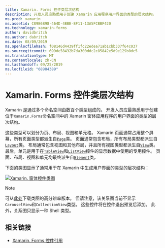 ```yaml
---
title: Xamarin. Forms 控件类层次结构
description: 开发人员应熟悉用于创建 Xamarin 应用程序用户界面的类型的层次结构。
ms.prod: xamarin
ms.assetid: C89E6B98-464D-4BBE-BF11-13A5FCBBF420
ms.technology: xamarin-forms
author: davidbritch
ms.author: dabritch
ms.date: 08/09/2019
ms.openlocfilehash: f08146d4439ff1fc22edea71ab1cbb337f64c037
ms.sourcegitcommit: 699de58432b7da300ddc2c85842e5d9e129b0dc5
ms.translationtype: MT
ms.contentlocale: zh-CN
ms.lasthandoff: 09/25/2019
ms.locfileid: "68984389"
---
```

# <a name="xamarinforms-controls-class-hierarchy"></a>Xamarin. Forms 控件类层次结构

Xamarin 是通过多个命名空间由数百个类型组成的。 开发人员应最熟悉用于创建位于`Xamarin.Forms`命名空间中的 Xamarin 窗体应用程序的用户界面的类型的层次结构。

这些类型可以划分为页、布局、视图和单元格。 Xamarin 页面通常占用整个屏幕，所有页面类型都派生自[`Page`](xref:Xamarin.Forms.Page)类。 页面通常包含布局，所有布局类型都派生自[`Layout`](xref:Xamarin.Forms.Layout)类。 布局通常包含视图和其他布局，并且所有视图类型都派生自[`View`](xref:Xamarin.Forms.View)类。 最后，单元是用于在[`TableView`](xref:Xamarin.Forms.TableView)和[`ListView`](xref:Xamarin.Forms.ListView)控件的显示数据中使用的专用控件。 页面、布局、视图和单元均最终派生自[`Element`](xref:Xamarin.Forms.Element)类。

下面的类图显示了通常用于在 Xamarin 中生成用户界面的类型的层次结构：

[![Xamarin. 窗体控件类图](class-hierarchy-images/class-diagram.png "Xamarin. 窗体控件类图")](class-hierarchy-images/class-diagram-large.png#lightbox "Xamarin. 窗体控件类图")

> [!NOTE]
> 可从[此处](class-hierarchy-images/class-diagram-high-resolution.png)下载类图的高分辨率版本。 但请注意，该关系图当前不显示`CarouselView`和`CollectionView`类型。 这些控件将在控件退出预览后添加。 此外，关系图只显示一种 Shell 类型。

## <a name="related-links"></a>相关链接

- [Xamarin. Forms 控件引用](~/xamarin-forms/user-interface/controls/index.md)
